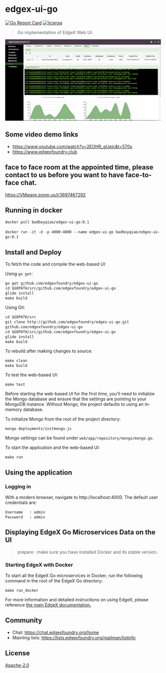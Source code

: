 # edgex-ui-go
[![Go Report Card](https://goreportcard.com/badge/github.com/edgexfoundry/edgex-ui-go)](https://goreportcard.com/report/github.com/edgexfoundry/edgex-ui-go) [![license](https://img.shields.io/badge/license-Apache%20v2.0-blue.svg)](LICENSE)
> Go implementation of EdgeX Web UI.

<p align="center">
  <img src ="assets/images/export.png" />
</p>

## Some video demo links

* https://www.youtube.com/watch?v=2EOHR_gUeic&t=570s
* https://www.edgexfoundry.club

## face to face room at the appointed time, please contact to us before you want to have face-to-face chat.

https://VMware.zoom.us/j/3697467292

## Running in docker

```
docker pull badboyqiao/edgex-ui-go:0.1

docker run -it -d -p 4000:4000 --name edgex-ui-go badboyqiao/edgex-ui-go:0.1
```

## Install and Deploy

To fetch the code and compile the web-based UI:

Using `go get`:
```
go get github.com/edgexfoundry/edgex-ui-go
cd $GOPATH/src/github.com/edgexfoundry/edgex-ui-go
glide install
make build
```

Using Git:
```
cd $GOPATH/src
git clone http://github.com/edgexfoundry/edgex-ui-go.git github.com/edgexfoundry/edgex-ui-go
cd $GOPATH/src/github.com/edgexfoundry/edgex-ui-go
glide install
make build
```

To rebuild after making changes to source:

```
make clean
make build
```

To test the web-based UI:

```
make test
```

Before starting the web-based UI for the first time, you'll need to initialize the Mongo database and ensure that the settings are pointing to your MongoDB instance.
Without Mongo, the project defaults to using an in-memory database.

To initialize Mongo from the root of the project directory:

```
mongo deployments/initmongo.js
```

Mongo settings can be found under `web/app/repository/mongo/mongo.go`.

To start the application and the web-based UI:

```
make run
```

## Using the application

### Logging in

With a modern browser, navigate to http://localhost:4000.
The default user credentials are:

```
Username   : admin
Password   : admin
```

## Displaying EdgeX Go Microservices Data on the UI

> prepare : make sure you have installed Docker and its stable version.

### Starting EdgeX with Docker

To start all the EdgeX Go microservices in Docker, run the following command in the root of the EdgeX Go directory:

```
make run_docker
```

For more information and detailed instructions on using EdgeX, please reference [the main EdgeX documentation.](https://nexus.edgexfoundry.org/content/sites/docs/staging/master/docs/_build/html/#)

## Community
- Chat: https://chat.edgexfoundry.org/home
- Mainling lists: https://lists.edgexfoundry.org/mailman/listinfo

## License
[Apache-2.0](LICENSE)
